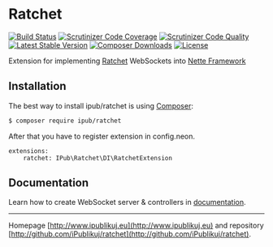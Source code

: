 # Ratchet

[![Build Status](https://img.shields.io/travis/iPublikuj/ratchet.svg?style=flat-square)](https://travis-ci.org/iPublikuj/ratchet)
[![Scrutinizer Code Coverage](https://img.shields.io/scrutinizer/coverage/g/iPublikuj/ratchet.svg?style=flat-square)](https://scrutinizer-ci.com/g/iPublikuj/ratchet/?branch=master)
[![Scrutinizer Code Quality](https://img.shields.io/scrutinizer/g/iPublikuj/ratchet.svg?style=flat-square)](https://scrutinizer-ci.com/g/iPublikuj/ratchet/?branch=master)
[![Latest Stable Version](https://img.shields.io/packagist/v/ipub/ratchet.svg?style=flat-square)](https://packagist.org/packages/ipub/ratchet)
[![Composer Downloads](https://img.shields.io/packagist/dt/ipub/ratchet.svg?style=flat-square)](https://packagist.org/packages/ipub/ratchet)
[![License](https://img.shields.io/packagist/l/ipub/ratchet.svg?style=flat-square)](https://packagist.org/packages/ipub/ratchet)

Extension for implementing [Ratchet](http://socketo.me/) WebSockets into [Nette Framework](http://nette.org/)

## Installation

The best way to install ipub/ratchet is using  [Composer](http://getcomposer.org/):

```sh
$ composer require ipub/ratchet
```

After that you have to register extension in config.neon.

```neon
extensions:
	ratchet: IPub\Ratchet\DI\RatchetExtension
```

## Documentation

Learn how to create WebSocket server & controllers in [documentation](https://github.com/iPublikuj/ratchet/blob/master/docs/en/index.md).

***
Homepage [http://www.ipublikuj.eu](http://www.ipublikuj.eu) and repository [http://github.com/iPublikuj/ratchet](http://github.com/iPublikuj/ratchet).
